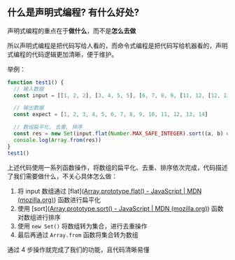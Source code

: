 ## 什么是声明式编程? 有什么好处?

声明式编程的重点在于**做什么**，而不是**怎么去做**

所以声明式编程是把代码写给人看的，而命令式编程是把代码写给机器看的，声明式编程的代码逻辑更加清晰，便于维护。

举例：

```js
function test1() {
  // 输入数据
  const input = [[1, 2, 2], [3, 4, 5, 5], [6, 7, 8, 9, [11, 12, [12, 13, [14]]]], 10]

  // 输出数据
  const expect = [1, 2, 3, 4, 5, 6, 7, 8, 9, 10, 11, 12, 13, 14]

  // 数组扁平化, 去重, 排序
  const res = new Set(input.flat(Number.MAX_SAFE_INTEGER).sort((a, b) => a - b))
  console.log(Array.from(res))
}
test1()
```

上述代码使用一系列函数操作，将数组的扁平化、去重、排序依次完成，代码描述了我们需要做什么，不关心具体怎么做：

1. 将 input 数组通过 [flat]([Array.prototype.flat() - JavaScript | MDN (mozilla.org)](https://developer.mozilla.org/zh-CN/docs/Web/JavaScript/Reference/Global_Objects/Array/flat)) 函数进行扁平化
2. 使用 [sort]([Array.prototype.sort() - JavaScript | MDN (mozilla.org)](https://developer.mozilla.org/zh-CN/docs/Web/JavaScript/Reference/Global_Objects/Array/sort)) 函数对数组进行排序
3. 使用 `new Set()` 将数组转为集合，进行去重操作
4. 最后再通过 `Array.from` 函数将集合转为数组

通过 4 步操作就完成了我们的功能，且代码清晰易懂
